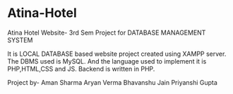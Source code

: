 # Atina-Hotel
Atina Hotel Website- 3rd Sem Project for DATABASE MANAGEMENT SYSTEM

It is LOCAL DATABASE based website project created using XAMPP server.
The DBMS used is MySQL.
And the language used to implement it is PHP,HTML,CSS and JS.
Backend is written in PHP.

Project by-
Aman Sharma
Aryan Verma
Bhavanshu Jain
Priyanshi Gupta
